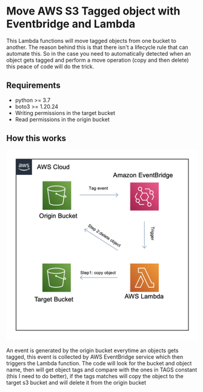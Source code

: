 # Move AWS S3 Tagged object with Eventbridge and Lambda

This Lambda functions will move tagged objects from one bucket to another. The reason behind this is that there isn't a lifecycle rule that can automate this. So in the case you need to automatically detected when an object gets tagged and perform a move operation (copy and then delete) this peace of code will do the trick.


## Requirements
- python >= 3.7
- boto3 >= 1.20.24
- Writing permissions in the target bucket
- Read permissions in the origin bucket

## How this works

![image](img/solution.png)

An event is generated by the origin bucket everytime an objects gets tagged, this event is collected by AWS EventBridge service which then triggers the Lambda function. The code will look for the bucket and object name, then will get object tags and compare with the ones in TAGS constant (this I need to do better), if the tags matches will copy the object to the target s3 bucket and will delete it from the origin bucket
